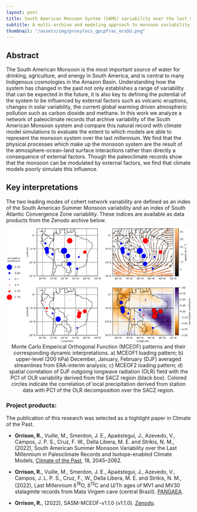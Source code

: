 ```yaml
---
layout: post
title: South American Monsoon System (SAMS) variability over the last millennium
subtitle: A multi-archive and modeling approach to monsoon variability. This project became Chapter II of my doctoral thesis
thumbnail: "/assets/img/proxylocs_gpcpfrac_era5U.png"
---
```


## Abstract 
The South American Monsoon is the most important source of water for drinking, agriculture, and energy in South America, and is central to many Indigenous cosmologies in the Amazon Basin. Understanding how the system has changed in the past not only establishes a range of variability that can be expected in the future, it is also key to defining the potential of the system to be influenced by external factors such as volcanic eruptions, changes in solar variability, the current global warming driven atmospheric pollution such as carbon dioxide and methane. In this work we analyze a network of paleoclimate records that archive variability of the South American Monsoon system and compare this natural record with climate model simulations to evaluate the extent to which models are able to represent the monsoon system over the last millennium. We find that the physical processes which make up the monsoon system are the result of the atmosphere-ocean-land surface interactions rather than directly a consequence of external factors. Though the paleoclimate records show that the monsoon can be modulated by external factors, we find that climate models poorly simulate this influence.

## Key interpretations
The two leading modes of cohert network variability are defined as an index of the South American Summer Monsoon variability and an index of South Atlantic Convergence Zone variability. These indices are available as data products from the Zenodo archive below.

<div align="center">
  <img src='/assets/img/mceofint_1_2_Sept21.png' width='600'>
   <figcaption>Monte Carlo Emperical Orthogonal Function (MCEOF) patterns and their corresponding dynamic interpretations. a) MCEOF1 loading pattern; b) upper-level (200 hPa) December, January, February (DJF) averaged streamlines from ERA-interim analysis; c) MCEOF2 loading pattern; d) spatial correlation of DJF outgoing longwave radiation (OLR) field with the PC1 of OLR variability derived from the SACZ region (black box). Colored circles indicate the correlation of local precipitation derived from station data with PC1 of the OLR decomposition over the SACZ region.</figcaption>
</div>

### Project products:
The publication of this research was selected as a highlight paper in Climate of the Past.

- **Orrison, R.**, Vuille, M., Smerdon, J. E., Apaéstegui, J., Azevedo, V., Campos, J. P. S., Cruz, F. W., Della Libera, M. E. and Strı́kis, N. M., (2022), South American Summer Monsoon Variability over the Last Millennium in Paleoclimate Records and Isotope-enabled Climate Models, <a href="https://cp.copernicus.org/articles/18/2045/2022/" target="_blank">Climate of the Past</a>, 18, 2045–2062.

- **Orrison, R.**, Vuille, M., Smerdon, J. E., Apaéstegui, J., Azevedo, V., Campos, J. L. P. S., Cruz, F., W., Della Libera, M. E. and Strı́kis, N. M., (2022), Last Millennium &delta;<sup>18</sup>O, &delta;<sup>13</sup>C and U/Th ages of MV1 and MV30 stalagmite records from Mata Virgem cave (central Brazil). <a href="https://doi.pangaea.de/10.1594/PANGAEA.948181" target="_blank">PANGAEA</a>.

- **Orrison, R.**, (2022), SASM-MCEOF-v1.1.0 (v1.1.0). <a href="https://doi.org/10.5281/zenodo.6949234" target="_blank">Zenodo</a>.
